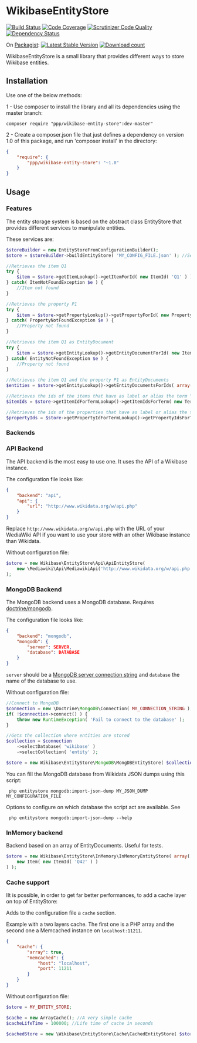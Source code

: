 # WikibaseEntityStore

[![Build Status](https://scrutinizer-ci.com/g/ProjetPP/WikibaseEntityStore/badges/build.png?b=master)](https://scrutinizer-ci.com/g/ProjetPP/WikibaseEntityStore/build-status/master)
[![Code Coverage](https://scrutinizer-ci.com/g/ProjetPP/WikibaseEntityStore/badges/coverage.png?b=master)](https://scrutinizer-ci.com/g/ProjetPP/WikibaseEntityStore/?branch=master)
[![Scrutinizer Code Quality](https://scrutinizer-ci.com/g/ProjetPP/WikibaseEntityStore/badges/quality-score.png?b=master)](https://scrutinizer-ci.com/g/ProjetPP/WikibaseEntityStore/?branch=master)
[![Dependency Status](https://www.versioneye.com/user/projects/54d0e3fa3ca08473b400010f/badge.svg?style=flat)](https://www.versioneye.com/user/projects/54d0e3fa3ca08473b400010f)

On [Packagist](https://packagist.org/packages/ppp/wikibase-entity-store):
[![Latest Stable Version](https://poser.pugx.org/ppp/wikibase-entity-store/version.png)](https://packagist.org/packages/ppp/wikibase-entity-store)
[![Download count](https://poser.pugx.org/ppp/wikibase-entity-store/d/total.png)](https://packagist.org/packages/ppp/wikibase-entity-store)


WikibaseEntityStore is a small library that provides different ways to store Wikibase entities.

## Installation

Use one of the below methods:

1 - Use composer to install the library and all its dependencies using the master branch:

    composer require "ppp/wikibase-entity-store":dev-master"

2 - Create a composer.json file that just defines a dependency on version 1.0 of this package, and run 'composer install' in the directory:

```json
{
    "require": {
        "ppp/wikibase-entity-store": "~1.0"
    }
}
```


## Usage

### Features

The entity storage system is based on the abstract class EntityStore that provides different services to manipulate entities.

These services are:

```php
$storeBuilder = new EntityStoreFromConfigurationBuilder();
$store = $storeBuilder->buildEntityStore( 'MY_CONFIG_FILE.json' ); //See backend section for examples of configuration file

//Retrieves the item Q1
try {
    $item = $store->getItemLookup()->getItemForId( new ItemId( 'Q1' ) );
} catch( ItemNotFoundException $e ) {
    //Item not found
}

//Retrieves the property P1
try {
    $item = $store->getPropertyLookup()->getPropertyForId( new PropertyId( 'P1' ) );
} catch( PropertyNotFoundException $e ) {
    //Property not found
}

//Retrieves the item Q1 as EntityDocument
try {
    $item = $store->getEntityLookup()->getEntityDocumentForId( new ItemId( 'Q1' ) );
} catch( EntityNotFoundException $e ) {
    //Property not found
}

//Retrieves the item Q1 and the property P1 as EntityDocuments
$entities = $store->getEntityLookup()->getEntityDocumentsForIds( array( new ItemId( 'Q1' ), new PropertyId( 'P1' ) ) );

//Retrieves the ids of the items that have as label or alias the term "Nyan Cat" in English (with a case insensitive compare)
$itemIds = $store->getItemIdForTermLookup()->getItemIdsForTerm( new Term( 'en', 'Nyan Cat' ) );

//Retrieves the ids of the properties that have as label or alias the term "foo" in French (with a case insensitive compare)
$propertyIds = $store->getPropertyIdForTermLookup()->getPropertyIdsForTerm( new Term( 'fr', 'Foo' ) );
```

### Backends

### API Backend
The API backend is the most easy to use one. It uses the API of a Wikibase instance.

The configuration file looks like:

```json
{
    "backend": "api",
    "api": {
        "url": "http://www.wikidata.org/w/api.php"
    }
}
```

Replace `http://www.wikidata.org/w/api.php` with the URL of your WediaWiki API if you want to use your store with an other Wikibase instance than Wikidata.

Without configuration file:

```php
$store = new Wikibase\EntityStore\Api\ApiEntityStore(
    new \Mediawiki\Api\MediawikiApi('http://www.wikidata.org/w/api.php' )
);
 ```


### MongoDB Backend
The MongoDB backend uses a MongoDB database. Requires [doctrine/mongodb](https://packagist.org/packages/doctrine/mongodb).

The configuration file looks like:

```json
{
    "backend": "mongodb",
    "mongodb": {
        "server": SERVER,
        "database": DATABASE
    }
}
```

`server` should be a [MongoDB server connection string](http://docs.mongodb.org/manual/reference/connection-string/) and `database` the name of the database to use.

Without configuration file:

```php
//Connect to MongoDB
$connection = new \Doctrine\MongoDB\Connection( MY_CONNECTION_STRING );
if( !$connection->connect() ) {
    throw new RuntimeException( 'Fail to connect to the database' );
}

//Gets the collection where entities are stored
$collection = $connection
    ->selectDatabase( 'wikibase' )
    ->selectCollection( 'entity' );

$store = new Wikibase\EntityStore\MongoDB\MongDBEntityStore( $collection );
```

You can fill the MongoDB database from Wikidata JSON dumps using this script:

     php entitystore mongodb:import-json-dump MY_JSON_DUMP MY_CONFIGURATION_FILE

Options to configure on which database the script act are available. See

     php entitystore mongodb:import-json-dump --help

### InMemory backend
Backend based on an array of EntityDocuments. Useful for tests.

```php
$store = new Wikibase\EntityStore\InMemory\InMemoryEntityStore( array(
    new Item( new ItemId( 'Q42' ) )
) );
```

### Cache support

IIt is possible, in order to get far better performances, to add a cache layer on top of EntityStore:

Adds to the configuration file a `cache` section.

Example with a two layers cache. The first one is a PHP array and the second one a Memcached instance on `localhost:11211`.

```json
{
    "cache": {
        "array": true,
        "memcached": {
            "host": "localhost",
            "port": 11211
        }
    }
}
```

Without configuration file:

```php
$store = MY_ENTITY_STORE;

$cache = new ArrayCache(); //A very simple cache
$cacheLifeTime = 100000; //Life time of cache in seconds

$cachedStore = new \Wikibase\EntityStore\Cache\CachedEntityStore( $store, $cache, $cacheLifeTime );
```
